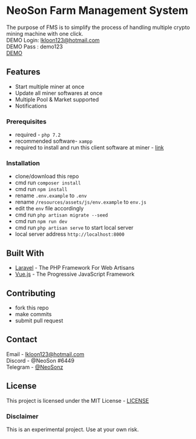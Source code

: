 # NeoSon Farm Management System

The purpose of FMS is to simplify the process of handling multiple crypto mining machine with one click.  
DEMO Login: lkloon123@hotmail.com  
DEMO Pass : demo123  
[DEMO](https://neosonfms.herokuapp.com/)  

## Features
- Start multiple miner at once
- Update all miner softwares at once
- Multiple Pool & Market supported
- Notifications

### Prerequisites
- required - `php 7.2`
- recommended software- `xampp` 
- required to install and run this client software at miner - [link](https://github.com/lkloon123/neoson_fms_launcher)

### Installation

- clone/download this repo
- cmd run `composer install`
- cmd run `npm install`
- rename `.env.example` to `.env`
- rename `/resources/assets/js/env.example` to `env.js`
- edit the `env` file accordingly
- cmd run `php artisan migrate --seed`
- cmd run `npm run dev`
- cmd run `php artisan serve` to start local server
- local server address `http://localhost:8000`

## Built With

- [Laravel](https://laravel.com/) - The PHP Framework For Web Artisans
- [Vue.js](https://vuejs.org/) - The Progressive JavaScript Framework

## Contributing
- fork this repo
- make commits
- submit pull request [](here)

## Contact

Email - lkloon123@hotmail.com  
Discord - @NeoSon #6449  
Telegram - [@NeoSonz](https://t.me/NeoSonz)

## License

This project is licensed under the MIT License - [LICENSE](LICENSE)

### Disclaimer

This is an experimental project. Use at your own risk.
